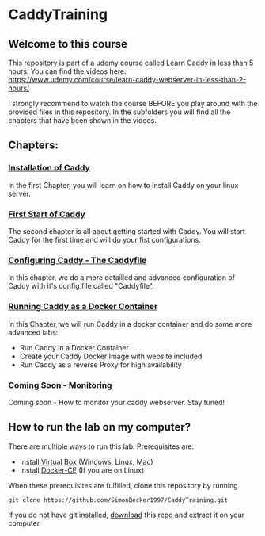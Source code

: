 # CaddyTraining
## Welcome to this course

This repository is part of a udemy course called Learn Caddy in less than 5 hours. You can find the videos here:  
https://www.udemy.com/course/learn-caddy-webserver-in-less-than-2-hours/

I strongly recommend to watch the course BEFORE you play around with the provided files in this repository. In the subfolders you will find all the chapters that have been shown in the videos.

## Chapters:
### [Installation of Caddy](https://github.com/SimonBecker1997/CaddyTraining/tree/main/01_Installation)
In the first Chapter, you will learn on how to install Caddy on your linux server. 
### [First Start of Caddy](https://github.com/SimonBecker1997/CaddyTraining/tree/main/02_First_Start)
The second chapter is all about getting started with Caddy. You will start Caddy for the first time and will do your fist configurations.
### [Configuring Caddy - The Caddyfile](https://github.com/SimonBecker1997/CaddyTraining/tree/main/03_CaddyFile)
In this chapter, we do a more detailled and advanced configuration of Caddy with it's config file called "Caddyfile".
### [Running Caddy as a Docker Container](https://github.com/SimonBecker1997/CaddyTraining/tree/main/04_Docker)
In this Chapter, we will run Caddy in a docker container and do some more advanced labs:
* Run Caddy in a Docker Container
* Create your Caddy Docker Image with website included
* Run Caddy as a reverse Proxy for high availability
### [Coming Soon - Monitoring](https://github.com/SimonBecker1997/CaddyTraining/tree/main/05_Monitoring)
Coming soon - How to monitor your caddy webserver. Stay tuned!


## How to run the lab on my computer?
There are multiple ways to run this lab.
Prerequisites are:
* Install [Virtual Box](https://www.virtualbox.org/) (Windows, Linux, Mac)
* Install [Docker-CE](https://docs.docker.com/engine/install/ubuntu/) (If you are on Linux)

When these prerequisites are fulfilled, clone this repository by running
```
git clone https://github.com/SimonBecker1997/CaddyTraining.git
```
If you do not have git installed, [download](https://github.com/SimonBecker1997/CaddyTraining/archive/refs/heads/main.zip) this repo and extract it on your computer
